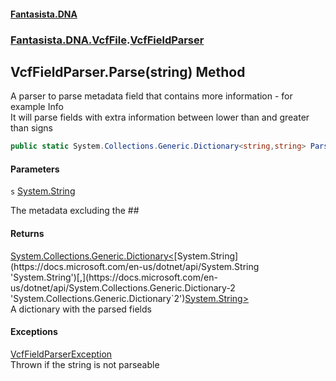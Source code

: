 #### [Fantasista.DNA](index.md 'index')
### [Fantasista.DNA.VcfFile](Fantasista.DNA.VcfFile.md 'Fantasista.DNA.VcfFile').[VcfFieldParser](Fantasista.DNA.VcfFile.VcfFieldParser.md 'Fantasista.DNA.VcfFile.VcfFieldParser')

## VcfFieldParser.Parse(string) Method

A parser to parse metadata field that contains more information - for example Info  
It will parse fields with extra information between lower than and greater than signs

```csharp
public static System.Collections.Generic.Dictionary<string,string> Parse(string s);
```
#### Parameters

<a name='Fantasista.DNA.VcfFile.VcfFieldParser.Parse(string).s'></a>

`s` [System.String](https://docs.microsoft.com/en-us/dotnet/api/System.String 'System.String')

The metadata excluding the ##

#### Returns
[System.Collections.Generic.Dictionary&lt;](https://docs.microsoft.com/en-us/dotnet/api/System.Collections.Generic.Dictionary-2 'System.Collections.Generic.Dictionary`2')[System.String](https://docs.microsoft.com/en-us/dotnet/api/System.String 'System.String')[,](https://docs.microsoft.com/en-us/dotnet/api/System.Collections.Generic.Dictionary-2 'System.Collections.Generic.Dictionary`2')[System.String](https://docs.microsoft.com/en-us/dotnet/api/System.String 'System.String')[&gt;](https://docs.microsoft.com/en-us/dotnet/api/System.Collections.Generic.Dictionary-2 'System.Collections.Generic.Dictionary`2')  
A dictionary with the parsed fields

#### Exceptions

[VcfFieldParserException](Fantasista.DNA.VcfFile.Exceptions.VcfFieldParserException.md 'Fantasista.DNA.VcfFile.Exceptions.VcfFieldParserException')  
Thrown if the string is not parseable